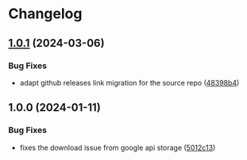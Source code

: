 # Changelog

## [1.0.1](https://github.com/FeryET/asdf-container-structure-test/compare/v1.0.0...v1.0.1) (2024-03-06)


### Bug Fixes

* adapt github releases link migration for the source repo ([48398b4](https://github.com/FeryET/asdf-container-structure-test/commit/48398b419404cc7964e7aa40087335f4d1cdab09))

## 1.0.0 (2024-01-11)


### Bug Fixes

* fixes the download issue from google api storage ([5012c13](https://github.com/FeryET/asdf-container-structure-test/commit/5012c13505454933da2f5e4a7832ee4e3a74d089))

